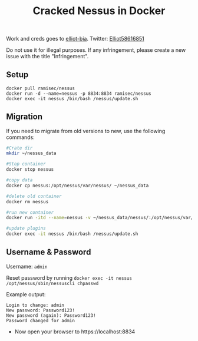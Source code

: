 <div align="center">

# Cracked Nessus in Docker

</div>

<br>

Work and creds goes to [elliot-bia](https://github.com/elliot-bia/). Twitter: [Elliot58616851](https://twitter.com/Elliot58616851)

Do not use it for illegal purposes. If any infringement, please create a new issue with the title "Infringement".


## Setup
````
docker pull ramisec/nessus
docker run -d --name=nessus -p 8834:8834 ramisec/nessus
docker exec -it nessus /bin/bash /nessus/update.sh
````

## Migration

If you need to migrate from old versions to new, use the following commands:

```bash
#Crate dir
mkdir ~/nessus_data

#Stop container
docker stop nessus

#copy data
docker cp nessus:/opt/nessus/var/nessus/ ~/nessus_data

#delete old container
docker rm nessus

#run new container
docker run -itd --name=nessus -v ~/nessus_data/nessus/:/opt/nessus/var/nessus/ -p 8834:8834 ramisec/nessus

#update plugins
docker exec -it nessus /bin/bash /nessus/update.sh
```

## Username & Password

Username: `admin`

Reset password by running `docker exec -it nessus /opt/nessus/sbin/nessuscli chpasswd`

Example output:
```
Login to change: admin 
New password: Password123!
New password (again): Password123!
Password changed for admin
```
- Now open your browser to https://localhost:8834
